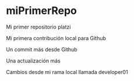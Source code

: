 # miPrimerRepo

Mi primer repositorio platzi

Mi primera contribución local para Github

Un commit más desde Github

Una actualización más

Cambios desde mi rama local llamada developer01
